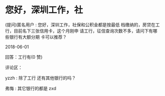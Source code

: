 # 您好，深圳工作，社

(提问)匿名用户 : 您好，深圳工作，社保和公积金都是按最低 档缴纳的，房贷在工行，目前名下三张信用卡，这个月刚申 请工行，征信查询次数不多，请问下有哪些银行有大额分期 卡可以推荐？

2018-06-01

回答：工行有(0 赞)

评论区：

yzzh : 除了工行 还有其他银行的吗？

弗悔 : 其它银行的都是 zxd